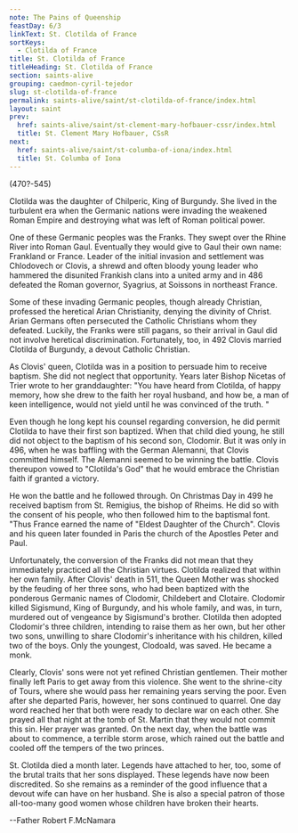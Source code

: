```yaml
---
note: The Pains of Queenship
feastDay: 6/3
linkText: St. Clotilda of France
sortKeys:
  - Clotilda of France
title: St. Clotilda of France
titleHeading: St. Clotilda of France
section: saints-alive
grouping: caedmon-cyril-tejedor
slug: st-clotilda-of-france
permalink: saints-alive/saint/st-clotilda-of-france/index.html
layout: saint
prev:
  href: saints-alive/saint/st-clement-mary-hofbauer-cssr/index.html
  title: St. Clement Mary Hofbauer, CSsR
next:
  href: saints-alive/saint/st-columba-of-iona/index.html
  title: St. Columba of Iona
---
```

(470?-545)

Clotilda was the daughter of Chilperic, King of Burgundy. She lived in the turbulent era when the Germanic nations were invading the weakened Roman Empire and destroying what was left of Roman political power.

One of these Germanic peoples was the Franks. They swept over the Rhine River into Roman Gaul. Eventually they would give to Gaul their own name: Frankland or France. Leader of the initial invasion and settlement was Chlodovech or Clovis, a shrewd and often bloody young leader who hammered the disunited Frankish clans into a united army and in 486 defeated the Roman governor, Syagrius, at Soissons in northeast France.

Some of these invading Germanic peoples, though already Christian, professed the heretical Arian Christianity, denying the divinity of Christ. Arian Germans often persecuted the Catholic Christians whom they defeated. Luckily, the Franks were still pagans, so their arrival in Gaul did not involve heretical discrimination. Fortunately, too, in 492 Clovis married Clotilda of Burgundy, a devout Catholic Christian.

As Clovis' queen, Clotilda was in a position to persuade him to receive baptism. She did not neglect that opportunity. Years later Bishop Nicetas of Trier wrote to her granddaughter: "You have heard from Clotilda, of happy memory, how she drew to the faith her royal husband, and how be, a man of keen intelligence, would not yield until he was convinced of the truth. "

Even though he long kept his counsel regarding conversion, he did permit Clotilda to have their first son baptized. When that child died young, he still did not object to the baptism of his second son, Clodomir. But it was only in 496, when he was baffling with the German Alemanni, that Clovis committed himself. The Alemanni seemed to be winning the battle. Clovis thereupon vowed to "Clotilda's God" that he would embrace the Christian faith if granted a victory.

He won the battle and he followed through. On Christmas Day in 499 he received baptism from St. Remigius, the bishop of Rheims. He did so with the consent of his people, who then followed him to the baptismal font. "Thus France earned the name of "Eldest Daughter of the Church". Clovis and his queen later founded in Paris the church of the Apostles Peter and Paul.

Unfortunately, the conversion of the Franks did not mean that they immediately practiced all the Christian virtues. Clotilda realized that within her own family. After Clovis' death in 511, the Queen Mother was shocked by the feuding of her three sons, who had been baptized with the ponderous Germanic names of Clodomir, Childebert and Clotaire. Clodomir killed Sigismund, King of Burgundy, and his whole family, and was, in turn, murdered out of vengeance by Sigismund's brother. Clotilda then adopted Clodomir's three children, intending to raise them as her own, but her other two sons, unwilling to share Clodomir's inheritance with his children, killed two of the boys. Only the youngest, Clodoald, was saved. He became a monk.

Clearly, Clovis' sons were not yet refined Christian gentlemen. Their mother finally left Paris to get away from this violence. She went to the shrine-city of Tours, where she would pass her remaining years serving the poor. Even after she departed Paris, however, her sons continued to quarrel. One day word reached her that both were ready to declare war on each other. She prayed all that night at the tomb of St. Martin that they would not commit this sin. Her prayer was granted. On the next day, when the battle was about to commence, a terrible storm arose, which rained out the battle and cooled off the tempers of the two princes.

St. Clotilda died a month later. Legends have attached to her, too, some of the brutal traits that her sons displayed. These legends have now been discredited. So she remains as a reminder of the good influence that a devout wife can have on her husband. She is also a special patron of those all-too-many good women whose children have broken their hearts.

\--Father Robert F.McNamara